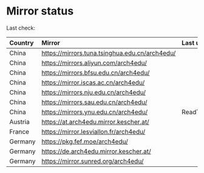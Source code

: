 <script src="./time.js"></script>
# Mirror status
Last check: <script type="text/javascript">localize(1696497466.0006275);</script>

|Country|Mirror|Last update|
|:------|:-----|:----------|
|China|https://mirrors.tuna.tsinghua.edu.cn/arch4edu/|<script type="text/javascript">localize(1696487778);</script>|
|China|https://mirrors.aliyun.com/arch4edu/|<script type="text/javascript">localize(1696487778);</script>|
|China|https://mirrors.bfsu.edu.cn/arch4edu/|<script type="text/javascript">localize(1696487778);</script>|
|China|https://mirror.iscas.ac.cn/arch4edu/|<script type="text/javascript">localize(1696444335);</script>|
|China|https://mirrors.nju.edu.cn/arch4edu/|<script type="text/javascript">localize(1696444335);</script>|
|China|https://mirrors.sau.edu.cn/arch4edu/|<script type="text/javascript">localize(1696487778);</script>|
|China|https://mirrors.ynu.edu.cn/arch4edu/|ReadTimeout|
|Austria|https://at.arch4edu.mirror.kescher.at/|<script type="text/javascript">localize(1696487778);</script>|
|France|https://mirror.lesviallon.fr/arch4edu/|<script type="text/javascript">localize(1696444335);</script>|
|Germany|https://pkg.fef.moe/arch4edu/|<script type="text/javascript">localize(1696487778);</script>|
|Germany|https://de.arch4edu.mirror.kescher.at/|<script type="text/javascript">localize(1696487778);</script>|
|Germany|https://mirror.sunred.org/arch4edu/|<script type="text/javascript">localize(1696487778);</script>|

<script src="./tablefilter/tablefilter.js"></script>
<script src="./table.js"></script>